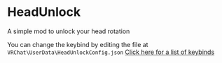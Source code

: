 # HeadUnlock
A simple mod to unlock your head rotation

You can change the keybind by editing the file at `VRChat\UserData\HeadUnlockConfig.json`
[Click here for a list of keybinds](https://docs.unity3d.com/ScriptReference/KeyCode.html)

